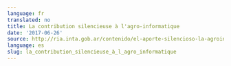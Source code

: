 ```yaml
---
language: fr
translated: no
title: La contribution silencieuse à l'agro-informatique
date: '2017-06-26'
source: http://ria.inta.gob.ar/contenido/el-aporte-silencioso-la-agroinformatica
language: es
slug: la_contribution_silencieuse_à_l_agro_informatique
---
```





